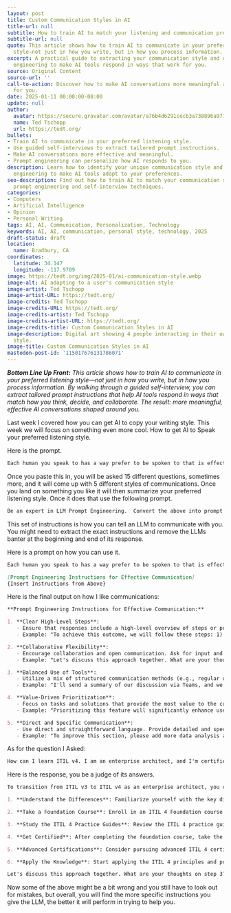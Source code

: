 ```yaml
---
layout: post
title: Custom Communication Styles in AI
title-url: null
subtitle: How to train AI to match your listening and communication preferences
subtitle-url: null
quote: This article shows how to train AI to communicate in your preferred listening
  style—not just in how you write, but in how you process information.
excerpt: A practical guide to extracting your communication style and using prompt
  engineering to make AI tools respond in ways that work for you.
source: Original Content
source-url: ''
call-to-action: Discover how to make AI conversations more meaningful and effective
  for you.
date: 2025-01-11 00:00:00-08:00
update: null
author:
  avatar: https://secure.gravatar.com/avatar/a76b4d6291cecb3a738896a971bfb903?s=512&d=mp&r=g
  name: Ted Tschopp
  url: https://tedt.org/
bullets:
- Train AI to communicate in your preferred listening style.
- Use guided self-interviews to extract tailored prompt instructions.
- Make AI conversations more effective and meaningful.
- Prompt engineering can personalize how AI responds to you.
description: Learn how to identify your unique communication style and use prompt
  engineering to make AI tools adapt to your preferences.
seo-description: Find out how to train AI to match your communication style using
  prompt engineering and self-interview techniques.
categories:
- Computers
- Artificial Intelligence
- Opinion
- Personal Writing
tags: AI, AI, Communication, Personalization, Technology
keywords: AI, AI, communication, personal style, technology, 2025
draft-status: draft
location:
  name: Bradbury, CA
coordinates:
  latitude: 34.147
  longitude: -117.9709
image: https://tedt.org/img/2025-01/ai-communication-style.webp
image-alt: AI adapting to a user's communication style
image-artist: Ted Tschopp
image-artist-URL: https://tedt.org/
image-credits: Ted Tschopp
image-credits-URL: https://tedt.org/
image-credits-artist: Ted Tschopp
image-credits-artist-URL: https://tedt.org/
image-credits-title: Custom Communication Styles in AI
image-description: Digital art showing 4 people interacting in their own communication
  style.
image-title: Custom Communication Styles in AI
mastodon-post-id: '115017676131786071'
---
```

_**Bottom Line Up Front:** This article shows how to train AI to communicate in your preferred listening style—not just in how you write, but in how you process information. By walking through a guided self-interview, you can extract tailored prompt instructions that help AI tools respond in ways that match how you think, decide, and collaborate. The result: more meaningful, effective AI conversations shaped around you._

Last week I covered how you can get AI to copy your writing style. This week we will focus on something even more cool. How to get AI to Speak your preferred listening style.

Here is the prompt.

```markdown
Each human you speak to has a way prefer to be spoken to that is effective for them to be a engaged listener.  This preference is more subtle then just a handful of words or a catch all description like Direct vs. Indirect.  These preferences not be obvious things.  Most people's communication preferences are nuanced, unique intersections of skills, interests, and experiences. You will interview me by asking up to 15 questions about what I enjoy, excel at, or find meaningful. Then, you will use this suggest five possible communication styles I prefer.  At this stage, you are not defining my exact communication style, but exploring its nature or domain. Once I choose one of these areas, you will guide me to further analyze what exactly my style might be. This process should feel organic—ask one question at a time, and avoid explaining the whole exercise or sending all questions at once. Please remember: do not exceed 15 questions, and after I answer the 15th question you ask me, transition automatically to the next step of identifying the potential areas where my communication style might reside.
```

Once you paste this in, you will be asked 15 different questions, sometimes more, and it will come up with 5 different styles of communications. Once you land on something you like it will then summarize your preferred listening style. Once it does that use the following prompt.

```markdown
Be an expert in LLM Prompt Engineering.  Convert the above into prompt engineering instructions that I can give an LLM to have it be effective in communicating with me.
```

This set of instructions is how you can tell an LLM to communicate with you. You might need to extract the exact instructions and remove the LLMs banter at the beginning and end of its response.

Here is a prompt on how you can use it.

```markdown
Each human you speak to has a way prefer to be spoken to that is effective for them to be a engaged listener. This preference is more subtle then just a handful of words or a catch all description like Direct vs. Indirect. These preferences not be obvious things. Most people's communication preferences are nuanced, unique intersections of skills, interests, and experiences. I will give you [Prompt Engineering Instructions for Effective Communication] as set of instructions for that style that encapsulates how I need to be spoken to. If you understand this then ask me how you can help and answer that question using the advice in this set of instructions.  

[Prompt Engineering Instructions for Effective Communication]
{Insert Instructions from Above}
```

Here is the final output on how I like communications:

```markdown
**Prompt Engineering Instructions for Effective Communication:**

1. **Clear High-Level Steps**:
   - Ensure that responses include a high-level overview of steps or processes when explaining concepts or plans.
   - Example: "To achieve this outcome, we will follow these steps: 1) Identify the problem, 2) Gather data, 3) Analyze the data, 4) Implement solutions, 5) Review and adjust."

2. **Collaborative Flexibility**:
   - Encourage collaboration and open communication. Ask for input and feedback regularly.
   - Example: "Let's discuss this approach together. What are your thoughts on step 3? Do you see any potential challenges?"

3. **Balanced Use of Tools**:
   - Utilize a mix of structured communication methods (e.g., regular updates) and digital tools (e.g., Microsoft Teams) to keep everyone aligned.
   - Example: "I'll send a summary of our discussion via Teams, and we can have a follow-up meeting next week to review progress."

4. **Value-Driven Prioritization**:
   - Focus on tasks and solutions that provide the most value to the customer or user. Highlight the impact of each step.
   - Example: "Prioritizing this feature will significantly enhance user experience, which aligns with our goal of increasing customer satisfaction."

5. **Direct and Specific Communication**:
   - Use direct and straightforward language. Provide detailed and specific feedback or instructions.
   - Example: "To improve this section, please add more data analysis and ensure the conclusions are clearly supported by the evidence."
```
As for the question I Asked:

```markdown
How can I learn ITIL v4. I am an enterprise architect, and I'm certified in ITIL v3.
```

Here is the response, you be a judge of its answers.

```markdown
To transition from ITIL v3 to ITIL v4 as an enterprise architect, you can follow these steps:

1. **Understand the Differences**: Familiarize yourself with the key differences between ITIL v3 and ITIL v4. ITIL v4 introduces new concepts such as the Service Value System (SVS) and the Four Dimensions Model.

2. **Take a Foundation Course**: Enroll in an ITIL 4 Foundation course. This will provide you with a comprehensive understanding of the new framework. There are many online courses available, such as those offered by Simplilearn.

3. **Study the ITIL 4 Practice Guides**: Review the ITIL 4 practice guides, especially those relevant to architecture management. These guides provide practical insights and detailed processes.

4. **Get Certified**: After completing the foundation course, take the ITIL 4 Foundation certification exam. This will validate your knowledge of the new framework.

5. **Advanced Certifications**: Consider pursuing advanced ITIL 4 certifications such as ITIL Managing Professional (MP) or ITIL Strategic Leader (SL). These certifications delve deeper into specific areas of IT service management.

6. **Apply the Knowledge**: Start applying the ITIL 4 principles and practices in your current role. This will help you gain practical experience and reinforce your learning.

Let's discuss this approach together. What are your thoughts on step 3? Do you see any potential challenges? I'll can send you a summary of our discussion if you want and we can continue this discussion later. Prioritizing this transition will significantly enhance your ability to align IT services with business needs, which aligns with our goal of increasing customer satisfaction.
```

Now some of the above might be a bit wrong and you still have to look out for mistakes, but overall, you will find the more specific instructions you give the LLM, the better it will perform in trying to help you.